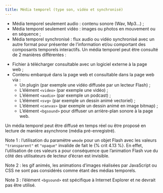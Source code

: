 ```yaml
---
title: Média temporel (type son, vidéo et synchronisé)
---
```


* Média temporel seulement audio : contenu sonore (Wav, Mp3…) ;
* Média temporel seulement vidéo : images ou photos en mouvement ou en séquence ;
* Média temporel synchronisé : flux audio ou vidéo synchronisé avec un autre format pour présenter de l’information et/ou comportant des composants temporels interactifs. Un média temporel peut être consulté de 2 manières différentes :

- Fichier à télécharger consultable avec un logiciel externe à la page web ;
- Contenu embarqué dans la page web et consultable dans la page web via :
  - Un plugin (par exemple une vidéo diffusée par un lecteur Flash) ;
  - L’élément `<video>` (par exemple une vidéo) ;
  - L’élément `<audio>` (par exemple un podcast) ;
  - L’élément `<svg>` (par exemple un dessin animé vectoriel) ;
  - L’élément `<canvas>` (par exemple un dessin animé en image bitmap) ;
  - L’élément `<bgsound>` pour diffuser un arrière-plan sonore à la page web.

Un média temporel peut être diffusé en temps réel ou être proposé en lecture de manière asynchrone (média pré-enregistré).

Note 1 : l’utilisation du paramètre `wmode` pour un objet Flash avec les valeurs `"transparent"` et `"opaque"` invalide de fait le {% crit 4.13 %}. En effet, l’utilisation de ces valeurs a pour conséquence que l’animation Flash vue du côté des utilisateurs de lecteur d’écran est invisible.

Note 2 : les gif animés, les animations d’images réalisées par JavaScript ou CSS ne sont pas considérés comme étant des médias temporels.

Note 3 : l’élément `<bgsound>` est spécifique à Internet Explorer et ne devrait pas être utilisé.

